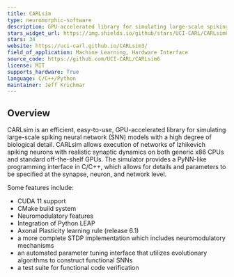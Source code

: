 ```yaml
---
title: CARLsim
type: neuromorphic-software
description: GPU-accelerated library for simulating large-scale spiking neural network (SNN) models with high biologically realistic synaptic dynamics.
stars_widget_url: https://img.shields.io/github/stars/UCI-CARL/CARLsim6.svg?style=social
stars: 34
website: https://uci-carl.github.io/CARLsim3/
field_of_application: Machine Learning, Hardware Interface
source_code: https://github.com/UCI-CARL/CARLsim6
license: MIT
supports_hardware: True
language: C/C++/Python
maintainer: Jeff Krichmar
---
```


## Overview

CARLsim is an efficient, easy-to-use, GPU-accelerated library for simulating large-scale spiking neural network (SNN) models with a high degree of biological detail. CARLsim allows execution of networks of Izhikevich spiking neurons with realistic synaptic dynamics on both generic x86 CPUs and standard off-the-shelf GPUs. The simulator provides a PyNN-like programming interface in C/C++, which allows for details and parameters to be specified at the synapse, neuron, and network level.

Some features include:
- CUDA 11 support
- CMake build system
- Neuromodulatory features
- Integration of Python LEAP
- Axonal Plasticity learning rule (release 6.1)
- a more complete STDP implementation which includes neuromodulatory mechanisms 
- an automated parameter tuning interface that utilizes evolutionary algorithms to construct functional SNNs 
- a test suite for functional code verification 
